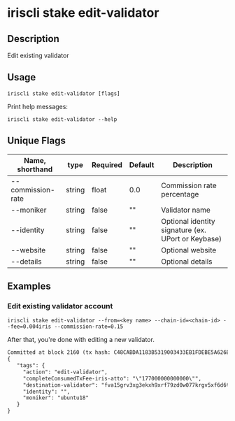 # iriscli stake edit-validator

## Description

Edit existing validator

## Usage

```
iriscli stake edit-validator [flags]
```
Print help messages:
```shell
iriscli stake edit-validator --help
```

## Unique Flags

| Name, shorthand     | type   | Required | Default  | Description                                                         |
| --------------------| -----  | -------- | -------- | ------------------------------------------------------------------- |
| --commission-rate   | string | float    | 0.0      | Commission rate percentage |
| --moniker           | string | false    | ""       | Validator name |
| --identity          | string | false    | ""       | Optional identity signature (ex. UPort or Keybase) |
| --website           | string | false    | ""       | Optional website  |
| --details           | string | false    | ""       | Optional details |


## Examples

### Edit existing validator account

```shell
iriscli stake edit-validator --from=<key name> --chain-id=<chain-id> --fee=0.004iris --commission-rate=0.15
```

After that, you're done with editing a new validator.

```txt
Committed at block 2160 (tx hash: C48CABDA1183B5319003433EB1FDEBE5A626E00BD319F1A84D84B6247E9224D1, response: {Code:0 Data:[] Log:Msg 0:  Info: GasWanted:200000 GasUsed:3540 Tags:[{Key:[97 99 116 105 111 110] Value:[101 100 105 116 45 118 97 108 105 100 97 116 111 114] XXX_NoUnkeyedLiteral:{} XXX_unrecognized:[] XXX_sizecache:0} {Key:[100 101 115 116 105 110 97 116 105 111 110 45 118 97 108 105 100 97 116 111 114] Value:[102 118 97 49 53 103 114 118 51 120 103 51 101 107 120 104 57 120 114 102 55 57 122 100 48 119 48 55 55 107 114 103 118 53 120 102 54 100 54 116 104 100] XXX_NoUnkeyedLiteral:{} XXX_unrecognized:[] XXX_sizecache:0} {Key:[109 111 110 105 107 101 114] Value:[117 98 117 110 116 117 49 56] XXX_NoUnkeyedLiteral:{} XXX_unrecognized:[] XXX_sizecache:0} {Key:[105 100 101 110 116 105 116 121] Value:[] XXX_NoUnkeyedLiteral:{} XXX_unrecognized:[] XXX_sizecache:0} {Key:[99 111 109 112 108 101 116 101 67 111 110 115 117 109 101 100 84 120 70 101 101 45 105 114 105 115 45 97 116 116 111] Value:[34 49 55 55 48 48 48 48 48 48 48 48 48 48 48 48 34] XXX_NoUnkeyedLiteral:{} XXX_unrecognized:[] XXX_sizecache:0}] Codespace: XXX_NoUnkeyedLiteral:{} XXX_unrecognized:[] XXX_sizecache:0})
{
   "tags": {
     "action": "edit-validator",
     "completeConsumedTxFee-iris-atto": "\"177000000000000\"",
     "destination-validator": "fva15grv3xg3ekxh9xrf79zd0w077krgv5xf6d6thd",
     "identity": "",
     "moniker": "ubuntu18"
   }
}
```
